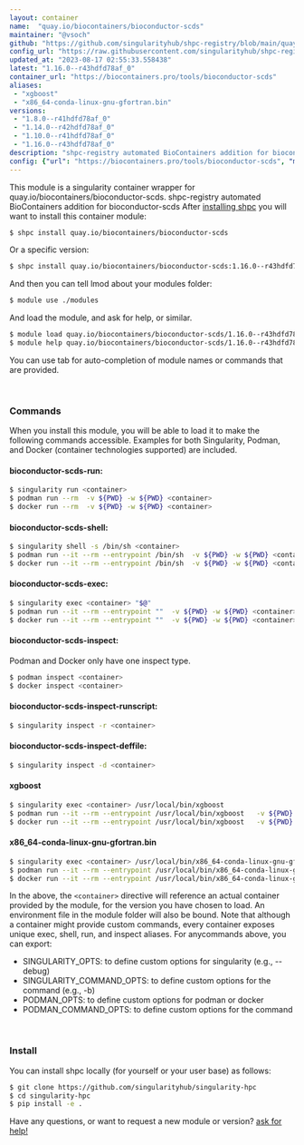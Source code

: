 ```yaml
---
layout: container
name:  "quay.io/biocontainers/bioconductor-scds"
maintainer: "@vsoch"
github: "https://github.com/singularityhub/shpc-registry/blob/main/quay.io/biocontainers/bioconductor-scds/container.yaml"
config_url: "https://raw.githubusercontent.com/singularityhub/shpc-registry/main/quay.io/biocontainers/bioconductor-scds/container.yaml"
updated_at: "2023-08-17 02:55:33.558438"
latest: "1.16.0--r43hdfd78af_0"
container_url: "https://biocontainers.pro/tools/bioconductor-scds"
aliases:
 - "xgboost"
 - "x86_64-conda-linux-gnu-gfortran.bin"
versions:
 - "1.8.0--r41hdfd78af_0"
 - "1.14.0--r42hdfd78af_0"
 - "1.10.0--r41hdfd78af_0"
 - "1.16.0--r43hdfd78af_0"
description: "shpc-registry automated BioContainers addition for bioconductor-scds"
config: {"url": "https://biocontainers.pro/tools/bioconductor-scds", "maintainer": "@vsoch", "description": "shpc-registry automated BioContainers addition for bioconductor-scds", "latest": {"1.16.0--r43hdfd78af_0": "sha256:6326b7c6d3140e9f3d13cce6748454381aedf139d0c393580122c788ccc501de"}, "tags": {"1.8.0--r41hdfd78af_0": "sha256:585d0673c91046bebe748ff2084e2e880778adc8f3e0c32b769fdf75df9b86d1", "1.14.0--r42hdfd78af_0": "sha256:fd42af159e4785d77878908a2bd7fd57eecca4000bd272ba3e6a2742d49758e3", "1.10.0--r41hdfd78af_0": "sha256:5f9a505df7ddcbf47b7b4d90e2cf97ff12957b79ba3fd113fb3481f68e39d985", "1.16.0--r43hdfd78af_0": "sha256:6326b7c6d3140e9f3d13cce6748454381aedf139d0c393580122c788ccc501de"}, "docker": "quay.io/biocontainers/bioconductor-scds", "aliases": {"xgboost": "/usr/local/bin/xgboost", "x86_64-conda-linux-gnu-gfortran.bin": "/usr/local/bin/x86_64-conda-linux-gnu-gfortran.bin"}}
---
```


This module is a singularity container wrapper for quay.io/biocontainers/bioconductor-scds.
shpc-registry automated BioContainers addition for bioconductor-scds
After [installing shpc](#install) you will want to install this container module:


```bash
$ shpc install quay.io/biocontainers/bioconductor-scds
```

Or a specific version:

```bash
$ shpc install quay.io/biocontainers/bioconductor-scds:1.16.0--r43hdfd78af_0
```

And then you can tell lmod about your modules folder:

```bash
$ module use ./modules
```

And load the module, and ask for help, or similar.

```bash
$ module load quay.io/biocontainers/bioconductor-scds/1.16.0--r43hdfd78af_0
$ module help quay.io/biocontainers/bioconductor-scds/1.16.0--r43hdfd78af_0
```

You can use tab for auto-completion of module names or commands that are provided.

<br>

### Commands

When you install this module, you will be able to load it to make the following commands accessible.
Examples for both Singularity, Podman, and Docker (container technologies supported) are included.

#### bioconductor-scds-run:

```bash
$ singularity run <container>
$ podman run --rm  -v ${PWD} -w ${PWD} <container>
$ docker run --rm  -v ${PWD} -w ${PWD} <container>
```

#### bioconductor-scds-shell:

```bash
$ singularity shell -s /bin/sh <container>
$ podman run --it --rm --entrypoint /bin/sh  -v ${PWD} -w ${PWD} <container>
$ docker run --it --rm --entrypoint /bin/sh  -v ${PWD} -w ${PWD} <container>
```

#### bioconductor-scds-exec:

```bash
$ singularity exec <container> "$@"
$ podman run --it --rm --entrypoint ""  -v ${PWD} -w ${PWD} <container> "$@"
$ docker run --it --rm --entrypoint ""  -v ${PWD} -w ${PWD} <container> "$@"
```

#### bioconductor-scds-inspect:

Podman and Docker only have one inspect type.

```bash
$ podman inspect <container>
$ docker inspect <container>
```

#### bioconductor-scds-inspect-runscript:

```bash
$ singularity inspect -r <container>
```

#### bioconductor-scds-inspect-deffile:

```bash
$ singularity inspect -d <container>
```


#### xgboost

```bash
$ singularity exec <container> /usr/local/bin/xgboost
$ podman run --it --rm --entrypoint /usr/local/bin/xgboost   -v ${PWD} -w ${PWD} <container> -c " $@"
$ docker run --it --rm --entrypoint /usr/local/bin/xgboost   -v ${PWD} -w ${PWD} <container> -c " $@"
```


#### x86_64-conda-linux-gnu-gfortran.bin

```bash
$ singularity exec <container> /usr/local/bin/x86_64-conda-linux-gnu-gfortran.bin
$ podman run --it --rm --entrypoint /usr/local/bin/x86_64-conda-linux-gnu-gfortran.bin   -v ${PWD} -w ${PWD} <container> -c " $@"
$ docker run --it --rm --entrypoint /usr/local/bin/x86_64-conda-linux-gnu-gfortran.bin   -v ${PWD} -w ${PWD} <container> -c " $@"
```



In the above, the `<container>` directive will reference an actual container provided
by the module, for the version you have chosen to load. An environment file in the
module folder will also be bound. Note that although a container
might provide custom commands, every container exposes unique exec, shell, run, and
inspect aliases. For anycommands above, you can export:

 - SINGULARITY_OPTS: to define custom options for singularity (e.g., --debug)
 - SINGULARITY_COMMAND_OPTS: to define custom options for the command (e.g., -b)
 - PODMAN_OPTS: to define custom options for podman or docker
 - PODMAN_COMMAND_OPTS: to define custom options for the command

<br>

### Install

You can install shpc locally (for yourself or your user base) as follows:

```bash
$ git clone https://github.com/singularityhub/singularity-hpc
$ cd singularity-hpc
$ pip install -e .
```

Have any questions, or want to request a new module or version? [ask for help!](https://github.com/singularityhub/singularity-hpc/issues)